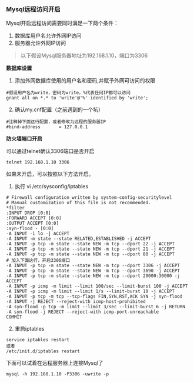 ### Mysql远程访问开启

Mysql开启远程访问需要同时满足一下两个条件：
1. 数据库用户名允许外网IP访问
2. 服务器允许外网IP访问

> 以下假设Mysql服务器地址为192.168.1.10，端口为3306

**数据库设置**
1. 添加外网数据库使用的用户名和密码,并赋予外网可访问的权限

```
#假设用户名为write，密码为write，%代表任何IP都可以访问
grant all on *.* to 'write'@'%' identified by 'write';
```
2. 确认my.cnf配置（之前遇到的一个坑）

```
#注释掉下面这行配置，或者修改为远程的服务器IP
#bind-address       = 127.0.0.1
```

**防火墙端口开启**

可以通过telnet确认3306端口是否开启

```
telnet 192.168.1.10 3306
```

如果未开启，可以按照以下方法开启。

1. 执行 vi /etc/sysconfig/iptables
```
# Firewall configuration written by system-config-securitylevel
# Manual customization of this file is not recommended.
*filter
:INPUT DROP [0:0]
:FORWARD ACCEPT [0:0]
:OUTPUT ACCEPT [0:0]
:syn-flood - [0:0]
-A INPUT -i lo -j ACCEPT
-A INPUT -m state --state RELATED,ESTABLISHED -j ACCEPT
-A INPUT -p tcp -m state --state NEW -m tcp --dport 22 -j ACCEPT
-A INPUT -p tcp -m state --state NEW -m tcp --dport 21 -j ACCEPT
-A INPUT -p tcp -m state --state NEW -m tcp --dport 80 -j ACCEPT
# 加入下面这行，开启3306端口
-A INPUT -p tcp -m state --state NEW -m tcp --dport 3306 -j ACCEPT
-A INPUT -p tcp -m state --state NEW -m tcp --dport 3690 -j ACCEPT
-A INPUT -p tcp -m state --state NEW -m tcp --dport 20000:30000 -j ACCEPT
-A INPUT -p icmp -m limit --limit 100/sec --limit-burst 100 -j ACCEPT
-A INPUT -p icmp -m limit --limit 1/s --limit-burst 10 -j ACCEPT
-A INPUT -p tcp -m tcp --tcp-flags FIN,SYN,RST,ACK SYN -j syn-flood
-A INPUT -j REJECT --reject-with icmp-host-prohibited
-A syn-flood -p tcp -m limit --limit 3/sec --limit-burst 6 -j RETURN
-A syn-flood -j REJECT --reject-with icmp-port-unreachable
COMMIT
```


2. 重启iptables

```
service iptables restart
或者
/etc/init.d/iptables restart
```

下面可以试着在远程服务器上连接Mysql了

```
mysql -h 192.168.1.10 -P3306 -uwrite -p
```
